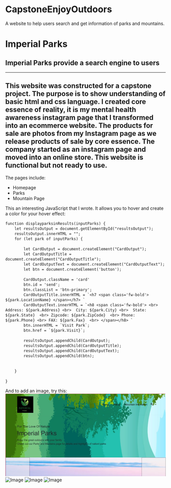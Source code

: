 # CapstoneEnjoyOutdoors
A website to help users search and get information of parks and mountains. 
# Imperial Parks
## Imperial Parks provide a search engine to users
--------------------------
This website was constructed for a capstone project. The purpose is to show understanding of basic html and css language. 
I created core essence of reality, it is my mental health awareness instagram page that I transformed into an ecommerce website.
The products for sale are photos from my Instagram page as we release products of sale by core essence. 
The company started as an instagram page and moved into an online store. This website is functional but not ready to use. 
---
The pages include:
 * Homepage
 * Parks
 * Mountain Page 

This an interesting JavaScript that I wrote. It allows you to hover and create a color for your hover effect:
```
function displayparksinResults(inputParks) {
    let resultsOutput = document.getElementById("resultsOutput");
    resultsOutput.innerHTML = "";
    for (let park of inputParks) {

        let CardOutput = document.createElement("CardOutput");
        let CardOutputTitle = document.createElement("CardOutputTitle");
        let CardOutputText = document.createElement("CardOutputText");
        let btn = document.createElement('button');

        CardOutput.className = 'card'
        btn.id = 'send';
        btn.classList = 'btn-primary';
        CardOutputTitle.innerHTML = `<h7 <span class='fw-bold'> ${park.LocationName} </span></h7> `
        CardOutputText.innerHTML = `<h8 <span class='fw-bold'> <br> Address: ${park.Address} <br>  City: ${park.City} <br>  State: ${park.State}  <br> Zipcode: ${park.ZipCode}  <br> Phone: ${park.Phone} <br> FAX: ${park.Fax}  <br> </span></h8> `
        btn.innerHTML = `Visit Park`;
        btn.href = `${park.Visit}`;

        resultsOutput.appendChild(CardOutput);
        resultsOutput.appendChild(CardOutputTitle);
        resultsOutput.appendChild(CardOutputText);
        resultsOutput.appendChild(btn);

        
    }

}

```
And to add an image, try this: 
![Image](assests/images/capstone2ReadMe.JPG "icon")
![Image](assests/images/capstone2ReadMe2.JPG"icon")
![Image](assests/images/capstone2ReadMe3.JPG"icon")
![Image](assests/images/capstone2ReadMe4.JPG"icon")
